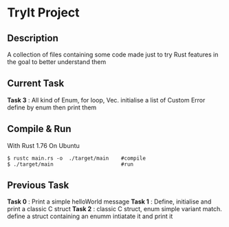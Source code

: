 # TryIt Project
## Description
A collection of files containing some code made just to try Rust features in the goal to better understand them

## Current Task 
**Task 3** : All kind of Enum, for loop, Vec.
initialise a list of Custom Error define by enum then print them


## Compile & Run
With Rust 1.76 On Ubuntu

    $ rustc main.rs -o  ./target/main    #compile
    $ ./target/main                      #run

## Previous Task 
**Task 0** : Print a simple helloWorld message
**Task 1** : Define, initialise and print a classic C struct
**Task 2** : classic C struct, enum simple variant match.
define a struct containing an enumm intiatate it and print it 
